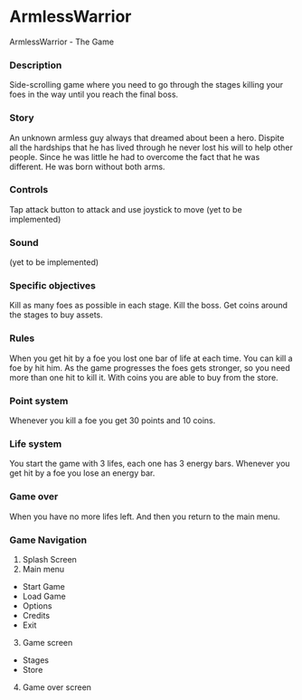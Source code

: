 # ArmlessWarrior
ArmlessWarrior - The Game

### Description
Side-scrolling game where you need to go through the stages killing your foes in the way until you reach the final boss.

### Story
An unknown armless guy always that dreamed about been a hero. Dispite all the hardships that he has lived through he never lost his will to help other people. Since he was little he had to overcome the fact that he was different. He was born without both arms.

### Controls
Tap attack button to attack and use joystick to move (yet to be implemented)

### Sound
(yet to be implemented)

### Specific objectives
Kill as many foes as possible in each stage.
Kill the boss.
Get coins around the stages to buy assets.

### Rules
When you get hit by a foe you lost one bar of life at each time.
You can kill a foe by hit him. As the game progresses the foes gets stronger, so you need more than one hit to kill it.
With coins you are able to buy from the store.

### Point system
Whenever you kill a foe you get 30 points and 10 coins.

### Life system
You start the game with 3 lifes, each one has 3 energy bars. Whenever you get hit by a foe you lose an energy bar.

### Game over
When you have no more lifes left. And then you return to the main menu.

### Game Navigation

1. Splash Screen
2. Main menu
- Start Game
- Load Game
- Options
- Credits
- Exit
3. Game screen
- Stages
- Store
4. Game over screen

